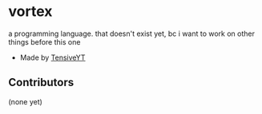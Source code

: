 # vortex
a programming language.
that doesn't exist yet, bc i want to work on other things before this one

- Made by [TensiveYT](https://youtube.com/@Hyperflamee8)

## Contributors
(none yet)